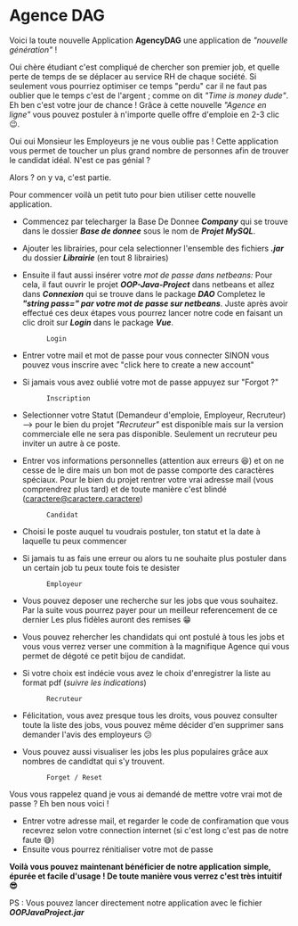 # Agence DAG

Voici la toute nouvelle Application **AgencyDAG** une application de *"nouvelle génération"* !

Oui chère étudiant c'est compliqué de chercher son premier job, et quelle perte de temps de se déplacer au service RH
de chaque société. Si seulement vous pourriez optimiser ce temps "perdu" car il ne faut pas oublier que le temps c'est de l'argent ;
comme on dit *"Time is money dude"*. Eh ben c'est votre jour de chance ! Grâce à cette nouvelle _"Agence en ligne"_ vous pouvez postuler à n'importe
quelle offre d'emploie en 2-3 clic 😉.

Oui oui Monsieur les Employeurs je ne vous oublie pas ! Cette application vous permet de toucher un plus grand nombre de personnes afin de trouver 
le candidat idéal. N'est ce pas génial ?

Alors ? on y va, c'est partie.

Pour commencer voilà un petit tuto pour bien utiliser cette nouvelle application.


- Commencez par telecharger la Base De Donnee **_*Company*_** qui se trouve dans le dossier **_*Base de donnee*_** sous le nom de **_*Projet MySQL*_**.
- Ajouter les librairies, pour cela selectionner l'ensemble des fichiers **_*.jar*_** du dossier **_*Librairie*_** (en tout 8 librairies)
- Ensuite il faut aussi insérer votre _mot de passe dans netbeans:_ 
	Pour cela, il faut ouvrir le projet **_*OOP-Java-Project*_** dans netbeans et allez dans **_*Connexion*_** qui se trouve dans le package **_*DAO*_** 
	Completez le **_*"string pass="* par votre mot de passe sur netbeans_**. 
	Juste après avoir effectué ces deux étapes vous pourrez lancer notre code en faisant un clic droit sur **_*Login*_** dans le package **_*Vue*_**.



			Login 

- Entrer votre mail et mot de passe pour vous connecter SINON vous pouvez vous inscrire avec "click here to create a new account"
- Si jamais vous avez oublié votre mot de passe appuyez sur "Forgot ?" 


			Inscription 

- Selectionner votre Statut (Demandeur d'emploie, Employeur, Recruteur) --> pour le bien du projet *"Recruteur"* est disponible mais sur la version commerciale
	elle ne sera pas disponible. Seulement un recruteur peu inviter un autre à ce poste.
- Entrer vos informations personnelles (attention aux erreurs 😆) et on ne cesse de le dire mais un bon mot de passe comporte des caractères spéciaux.
	Pour le bien du projet rentrer votre vrai adresse mail (vous comprendrez plus tard) et de toute manière c'est blindé (caractere@caractere.caractere)


			Candidat 
			
- Choisi le poste auquel tu voudrais postuler, ton statut et la date à laquelle tu peux commencer
- Si jamais tu as fais une erreur ou alors tu ne souhaite plus postuler dans un certain job tu peux toute fois te desister


			Employeur 

- Vous pouvez deposer une recherche sur les jobs que vous souhaitez. Par la suite vous pourrez payer pour un meilleur referencement de ce dernier
	Les plus fidèles auront des remises 😁
- Vous pouvez rehercher les chandidats qui ont postulé à tous les jobs et vous vous verrez verser une commition à la magnifique Agence
	qui vous permet de dégoté ce petit bijou de candidat.
- Si votre choix est indécie vous avez le choix d'enregistrer la liste au format pdf (_suivre les indications_)


			Recruteur 

- Félicitation, vous avez presque tous les droits, vous pouvez consulter toute la liste des jobs, vous pouvez même décider d'en supprimer sans demander 
	l'avis des employeurs 😕
- Vous pouvez aussi visualiser les jobs les plus populaires grâce aux nombres de candidtat qui s'y trouvent.
			
			
			Forget / Reset 

Vous vous rappelez quand je vous ai demandé de mettre votre vrai mot de passe ? Eh ben nous voici !
- Entrer votre adresse mail, et regarder le code de confiramation que vous recevrez selon votre connection internet (si c'est long c'est pas de notre faute 😅)
- Ensuite vous pourrez rénitialiser votre mot de passe 



**Voilà vous pouvez maintenant bénéficier de notre application simple, épurée et facile d'usage !
De toute manière vous verrez c'est très intuitif 😎**

PS : Vous pouvez lancer directement notre application avec le fichier **_*OOPJavaProject.jar*_**




